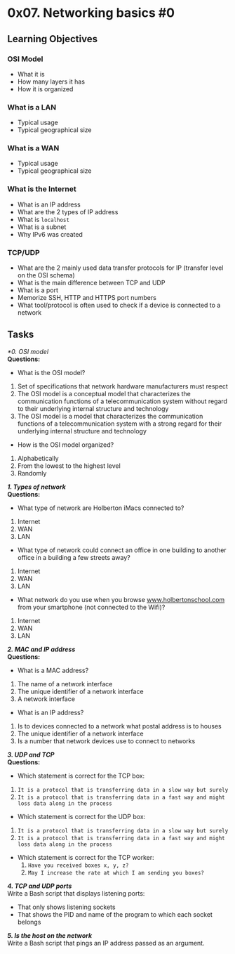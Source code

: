 # 0x07. Networking basics #0

## Learning Objectives

### OSI Model

- What it is
- How many layers it has
- How it is organized

### What is a LAN

- Typical usage
- Typical geographical size

### What is a WAN

- Typical usage
- Typical geographical size

### What is the Internet

- What is an IP address
- What are the 2 types of IP address
- What is `localhost`
- What is a subnet
- Why IPv6 was created

### TCP/UDP

- What are the 2 mainly used data transfer protocols for IP (transfer level on the OSI schema)
- What is the main difference between TCP and UDP
- What is a port
- Memorize SSH, HTTP and HTTPS port numbers
- What tool/protocol is often used to check if a device is connected to a network

## Tasks

_**0. OSI model*_  
**Questions:**
- What is the OSI model?
 1. Set of specifications that network hardware manufacturers must respect
 2. The OSI model is a conceptual model that characterizes the communication functions of a telecommunication system without regard to their underlying internal structure and technology
 3. The OSI model is a model that characterizes the communication functions of a telecommunication system with a strong regard for their underlying internal structure and technology

- How is the OSI model organized?
 1. Alphabetically
 2. From the lowest to the highest level
 3. Randomly


_**1. Types of network**_  
**Questions:**
- What type of network are Holberton iMacs connected to?
 1. Internet
 2. WAN
 3. LAN

- What type of network could connect an office in one building to another office in a building a few streets away?
 1. Internet
 2. WAN
 3. LAN

- What network do you use when you browse www.holbertonschool.com from your smartphone (not connected to the Wifi)?
 1. Internet
 2. WAN
 3. LAN

_**2. MAC and IP address**_  
**Questions:**
- What is a MAC address?
 1. The name of a network interface
 2. The unique identifier of a network interface
 3. A network interface

- What is an IP address?
 1. Is to devices connected to a network what postal address is to houses
 2. The unique identifier of a network interface
 3. Is a number that network devices use to connect to networks

_**3. UDP and TCP**_  
**Questions:**
- Which statement is correct for the TCP box:
 1. `It is a protocol that is transferring data in a slow way but surely`
 2. `It is a protocol that is transferring data in a fast way and might loss data along in the process`
- Which statement is correct for the UDP box:
 1. `It is a protocol that is transferring data in a slow way but surely`
 2. `It is a protocol that is transferring data in a fast way and might loss data along in the process`
- Which statement is correct for the TCP worker:
  1. `Have you received boxes x, y, z?`
  2. `May I increase the rate at which I am sending you boxes?`

_**4. TCP and UDP ports**_  
Write a Bash script that displays listening ports:
- That only shows listening sockets
- That shows the PID and name of the program to which each socket belongs

_**5. Is the host on the network**_  
Write a Bash script that pings an IP address passed as an argument.
